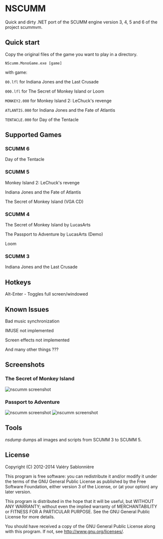 NSCUMM
======

Quick and dirty .NET port of the SCUMM engine version 3, 4, 5 and 6 of the project scummvm.

Quick start
-----------

Copy the original files of the game you want to play in a directory.

`NScumm.MonoGame.exe [game]`

with game:

`00.lfl` for Indiana Jones and the Last Crusade

`000.lfl` for The Secret of Monkey Island or Loom

`MONKEY2.000` for Monkey Island 2: LeChuck's revenge

`ATLANTIS.000` for Indiana Jones and the Fate of Atlantis

`TENTACLE.000` for Day of the Tentacle

Supported Games
---------------

### SCUMM 6

Day of the Tentacle

### SCUMM 5

Monkey Island 2: LeChuck's revenge

Indiana Jones and the Fate of Atlantis

The Secret of Monkey Island (VGA CD) 

### SCUMM 4

The Secret of Monkey Island by LucasArts

The Passport to Adventure by LucasArts (Demo)

Loom

### SCUMM 3

Indiana Jones and the Last Crusade

Hotkeys
-------

Alt-Enter              - Toggles full screen/windowed

Known Issues
-------------------------

Bad music synchronization

IMUSE not implemented

Screen effects not implemented

And many other things ???

Screenshots
-----------

### The Secret of Monkey Island

![nscumm screenshot](https://raw.github.com/scemino/nscumm/master/Doc/Images/MonkeyIsland.png "The Secret of Monkey Island")

### Passport to Adventure

![nscumm screenshot](https://raw.github.com/scemino/nscumm/master/Doc/Images/Indy3.png "Indiana Jones 3")
![nscumm screenshot](https://raw.github.com/scemino/nscumm/master/Doc/Images/Loom.png "Loom")

Tools
-----

*nsdump* dumps all images and scripts from SCUMM 3 to SCUMM 5.

License
-------

Copyright (C) 2012-2014  Valéry Sablonnière

This program is free software: you can redistribute it and/or modify
it under the terms of the GNU General Public License as published by
the Free Software Foundation, either version 3 of the License, or
(at your option) any later version.

This program is distributed in the hope that it will be useful,
but WITHOUT ANY WARRANTY; without even the implied warranty of
MERCHANTABILITY or FITNESS FOR A PARTICULAR PURPOSE.  See the
GNU General Public License for more details.

You should have received a copy of the GNU General Public License
along with this program.  If not, see <http://www.gnu.org/licenses/>.
